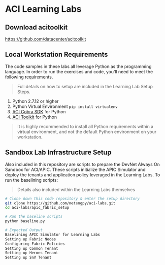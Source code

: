 # ACI Learning Labs


## Download acitoolkit
https://github.com/datacenter/acitoolkit

## Local Workstation Requirements
The code samples in these labs all leverage Python as the programming language.  In order to run the exercises and code, you'll need to meet the following requirements.  

> Full details on how to setup are included in the Learning Lab Setup Steps.  

1. Python 2.7.12 or higher
1. Python Virtual Environment `pip install virtualenv`
1. [ACI Cobra SDK](http://cobra.readthedocs.io) for Python
1. [ACI Toolkit](http://acitoolkit.readthedocs.io) for Python

> It is highly recommended to install all Python requirements within a virtual environment, and not the default Python environment on your workstation.  

## Sandbox Lab Infrastructure Setup
Also included in this repository are scripts to prepare the DevNet Always On Sandbox for ACI/APIC.  These scripts initialize the APIC Simulator and deploy the tenants and application policy leveraged in the Learning Labs.  To run the baselining scripts:

> Details also included within the Learning Labs themselves

```bash
# Clone down this code repository & enter the setup directory
git clone https://github.com/netengpy/aci-labs.git
cd aci-labs/apic_fabric_setup

# Run the baseline scripts
python baseline.py

```

```bash
# Expected Output
Baselining APIC Simulator for Learning Labs
Setting up Fabric Nodes
Configuring Fabric Policies
Setting up Common Tenant
Setting up Heroes Tenant
Setting up SnV Tenant  
```
